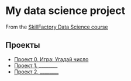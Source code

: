 # My data science project
From the [SkillFactory Data Science course](https://skillfactory.ru/data-scientist)

## Проекты

* [Проект 0. Игра: Угадай число](https://github.com/vktrlvr/sf_data_science/tree/main)
* [Проект 1. ________](____)
* [Проект 2. ________](____)